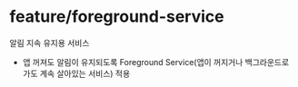 # feature/foreground-service

알림 지속 유지용 서비스

- 앱 꺼져도 알림이 유지되도록 Foreground Service(앱이 꺼지거나 백그라운드로 가도 계속 살아있는 서비스) 적용
